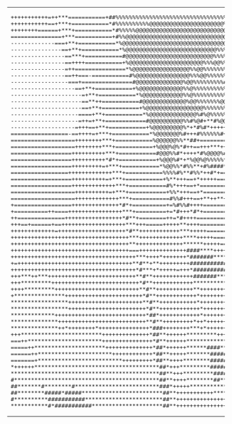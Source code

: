 <table>
<tr>
<td valign="top"><pre>
+++++++++++=++***===========+##%%%%%%%%%%%%%%%%%%%%%%%%%%%%%%%%%%%%%%####################*
+++++++++++==+***+===========*#%%%%%%%%%%@@@@@@@@@@@@@@@@@@@@@@%%%%####**+*###############
++++++++======+***+===========*#%%%%%@@@@@@@@@@@@@@@@@@@@@@@@@@@@%%#+====+*****++++++++++*
===============+***===========+#%%@@@@@@@@@@@@@@@@@@@@@@@@@@@@@@%#*+==+*#+================
-------------===+**+===========*%@@@@@@@@@@@@@@@@@@@@@@@@@@@@@@@%###%%%%%%##+=============
---------------==+**+===========*%@@@@@@@@@@@@@@@@@@@@@@@@@@@%%%%%%%%%%%%%%%##*===========
----------------==***+===========#@@@@@@@@@@@@@@@@@@@@@@@@@@%%%%%%%%%%%%%%%%%%%#+=========
----------------==++++===========+%@@@@@@@@@@@@@@@@@@@@@@%%%@@%%%%%%%%%%%%%%%%%%#*========
----------------=++===============*%@@@@@@@@@@@@@@@@@%%@@%%%%%%%%%%%%%%%%%%%%%%%%##+======
----------------==++===-===========#%@@@@@@@@@@@@@@@@%%%@@%%%%%%#%##########%%%%%%##======
-----------------===+===============#@@@@@@@@@@@@@@%@@%%%%%%%%%########%%%%%%%%%%%%##=====
-------------------==+**+===========+%@@@@@@@@@@@@@%%@%%%%%%%%%%%%%%%%%%%%%%%%%%%%%%#*====
---------------------=+**+===========*%@@@@@@@@@@@@%%@%%%%%%%%%%%%%%%%%%%%%%%%%%%%%%%#===+
---------------------==**++===========#@@@@@@@@@@@@@%@@%%%%%%%@@%%%%%%%%%%%%%%%%%%%%%%#===
---------------------==+**+===========+%@@@@@@@@@@@@@@@@@%%%%%%%%%@@%%%%%%%%%%%%%@%%%%%##*
--------------------====+**+===========*%@@@@@@@@@@@@@@%#%@%%%%%%#**########%%%@%%@@@%%%#*
--------------------=++=+**+============#@@@@@@@@@@%%#%@#+**#%@@%%%#**++++++#%%*#%@@@@@%%*
-------------------=+++==+**+===========+%@@@@@@@@@%*+*#%#*+++++***##*++===+*++++#@@@@%%**
=================-==++++=+***+===========*%@@@@@@@%#+++#%%%%%%#+===========++++++*%@%%%%#*
===================++++++++***+===========%@@@@@@%%**##+==================+*#%@@@@@@@@@%%%
===================++++++++***+===========+%@@@%@%*#++==+++***++=========+*%@@%%%#%@@@@@%%
==================++++++++++***+===========#@@@%%#*++++*#%@@@@%#**##*+==+##**%#%%*%@@@@@@%
==================++++++++++*#*+===========+%@@@%#*+*%@@%@%%%%%*=====++=+**+=+##%**%@@@@@@
==================+++++++++=+***+===========*%@@%%*#%%**+#%####*+====*#*#*+===+++++%@@@@@@
=================+++++++++++++***+===========%%%%#%**#%%*++#*+======+*+==*+=======+*@@@@@%
==================++++++++++=+***+===========+%**+++==+*+++++=======++====+++++++++=%@@@@%
==================+++++++++++++***+===========#%*+++==+*===========++======++=======%@@@@@
===================++++++++++=+***+===========+%%*+++==+*=======+++==========+======%@@@@@
===================+++++++++++++***+===========#%%#+++==+**++**+============++=====+%@@@@%
+=================++++++++++++++*#*+==========+=%#%%#++++===============*+=++======#@@@@@@
+==========++====++++++++++++++++***+=========+=*#+++*#*+=========================+%@@@@@@
++==============+++++++++++++++++*#**+========++=*#++++==========================+%%@@@@@@
+++==+======+==+++++++++++++++++++***+++=====+++++**++++==================+++++=+##%@@%@@%
+++++++++++++=++++++++++++++++++++*#**++++++++++++***+++++========+++++++++++===*#%%%%%%%#
+++++++++++++++++++++++++++++++++++***+++++++++++++****+++++==========++++++++=*#%%####*++
+++++++++++++++++++++++++++++++++++**++++++++++++++******+++++=========+***++=*###**#*++==
+++++++++++++++++++++++++++++++++++===++++++++++++++####****++++++===========+#####***+++=
+++++++++++++++++++++++++++++++++++++***++++*+++++++*#######*****+++++=====++###****++====
+=++++++++++++++++++++++++++++++++++**#**+**+++++++++###############**++++*##**++++==*****
+++++++++++++++++++++++++++++++++++++*#***+*+++++=+++*############***#*****+++******+==++=
+++***++***++++++++++++++++++++++++++**#**++++++++++++#######****##**#*++++**+++==+***+==+
+++*********++++++++++++++++++++++++++*#**++++++++++++*************++++***+*****++==+**+==
++++*********+++++++++++++++++++++++++**#**+++++++++++**+++++++++++++======+++****++==+*+=
+***************+++++++++++++++++++++++*#**++++++++++++*+++++++++++========+++++**++*+++++
*****************++++++++++++++++++++++**#**+++++++++++*+++++++++++========++=++++*+======
*****************+++++++++++++++++++++++*#**++++++++++++*+++++++++++===========++++++=====
*************+++++++++++++++++++++++++++*##*++++++++++++*+++++++++++=============++++=====
**************++++++++++++++++++++++++++**#**+++++++++*++*++++++++++================++====
**************++*++++++++*+++++++++++++++*###++++++++***+*++++++++++++====================
+++************************++++++++++++++*##**++++++*********++++++++++===================
===++**********************+++++++++++++++*#**++++++************++++++++++================
=====++*********************++++++++++++++*##*++++++******####*****++++++++++=============
======++**********************++++++++++++*##**+++++*******######*****+++++++++++=========
=======+*************************+++++++++*##**++++********#########*********++++++=======
*++++++*************************************##*+++*********##############****+**+++++=====
********************************************##**+++*********#########*****#########*+++==+
#*******************************************##**++++********##************++*#######*+====
##*******#********#*************************###*+++++****************+++*+++++*###*+======
##********#####*#####************************##**+++++++++++*****++++++++++++=============
#**********###########***********************##**++++++++++++++++++++++++=================
***********#*###########*********************##**+++++++++++++++=+++======================
</pre></td>
<td valign="top">

<h2>👋 Hi, I'm Samyak!</h2>

<strong>AI/Data Engineer | Scholar | Tech Enthusiast</strong><br>
Passionate about building scalable systems and researching innovative solutions in software development.<br><br>

🌍 Based in Boulder, CO <br>
💼 Currently working at Medtronic <br>
📚 Specializing in Data Engineering <br>
🔭 Researching on Nothing. For Now.... <br>
📫 How to reach me: samyak.ghimire@colorado.edu <br>
🌐 Personal Website: https://samyakghimire.com/ <br><br>

📊 This week I spent my time on:
<pre>
SQL      ███████████████░░  90%
Python      █████████░░░░░░░░░  45%
FASTAPI  █████████████░░░░░  70%
</pre>
🚀 Always learning, continuously growing.<br>
</td>
</tr>
</table>
